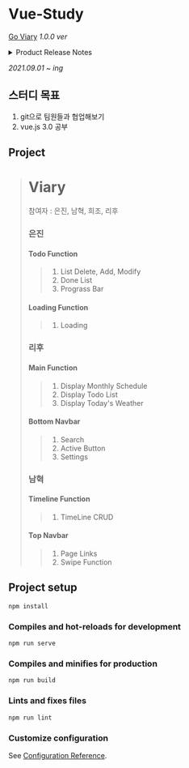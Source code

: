 # Vue-Study

[Go Viary](https://moim-study.github.io/vue-diary/) _1.0.0 ver_

<details>
    <summary>Product Release Notes</summary>

- 1.0.0
  - Test 배포

</details>

_2021.09.01 ~ ing_

## 스터디 목표

1.  git으로 팀원들과 협업해보기
1.  vue.js 3.0 공부

## Project

> # Viary
>
> 참여자 : 은진, 남혁, 희조, 리후
>
> ### 은진
>
> #### Todo Function
>
> > 1. List Delete, Add, Modify
> > 2. Done List
> > 3. Prograss Bar
>
> #### Loading Function
>
> > 1. Loading
>
> ### 리후
>
> #### Main Function
>
> > 1. Display Monthly Schedule
> > 2. Display Todo List
> > 3. Display Today's Weather
>
> #### Bottom Navbar
>
> > 1. Search
> > 2. Active Button
> > 3. Settings
>
> ### 남혁
>
> #### Timeline Function
>
> > 1. TimeLine CRUD
>
> #### Top Navbar
>
> > 1. Page Links
> > 2. Swipe Function

## Project setup

```
npm install
```

### Compiles and hot-reloads for development

```
npm run serve
```

### Compiles and minifies for production

```
npm run build
```

### Lints and fixes files

```
npm run lint
```

### Customize configuration

See [Configuration Reference](https://cli.vuejs.org/config/).
